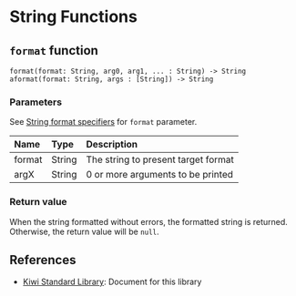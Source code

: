 # String Functions
## `format` function
````
format(format: String, arg0, arg1, ... : String) -> String
aformat(format: String, args : [String]) -> String
````
### Parameters
See [String format specifiers](https://developer.apple.com/library/archive/documentation/Cocoa/Conceptual/Strings/Articles/formatSpecifiers.html) for `format` parameter.

|Name   |Type   |Description                          |
|:--    |:--    |:--                                  |
|format |String |The string to present target format  |
|argX   |String |0 or more arguments to be printed    |

### Return value
When the string formatted without errors, the formatted string is returned. Otherwise, the return value will be `null`.

## References
* [Kiwi Standard Library](https://github.com/steelwheels/KiwiScript/blob/master/KiwiLibrary/Document/Library.md): Document for this library
